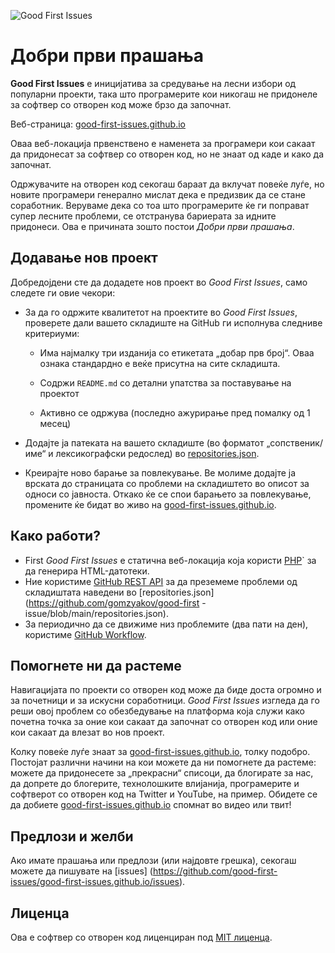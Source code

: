 ![Good First Issues](https://github.com/Krishna01work/good-first-issues.github.io/blob/f5ac4b7f8543913637057e166638f1735512434c/assets/github/social-preview.png)

# Добри први прашања

**Good First Issues** е иницијатива за средување на лесни избори од популарни проекти, така што програмерите кои никогаш не придонеле за софтвер со отворен код може брзо да започнат.

Веб-страница: [good-first-issues.github.io](https://good-first-issues.github.io)

Оваа веб-локација првенствено е наменета за програмери кои сакаат да придонесат за софтвер со отворен код, но не знаат од каде и како да започнат.

Одржувачите на отворен код секогаш бараат да вклучат повеќе луѓе, но новите програмери генерално мислат дека е предизвик да се стане соработник. Веруваме дека со тоа што програмерите ќе ги поправат супер лесните проблеми, се отстранува бариерата за идните придонеси. Ова е причината зошто постои *Добри први прашања*.

## Додавање нов проект

Добредојдени сте да додадете нов проект во *Good First Issues*, само следете ги овие чекори:

- За да го одржите квалитетот на проектите во *Good First Issues*, проверете дали вашето складиште на GitHub ги исполнува следниве критериуми:

     - Има најмалку три изданија со етикетата „добар прв број“. Оваа ознака стандардно е веќе присутна на сите складишта.

     - Содржи `README.md` со детални упатства за поставување на проектот

     - Активно се одржува (последно ажурирање пред помалку од 1 месец)

- Додајте ја патеката на вашето складиште (во форматот „сопственик/име“ и лексикографски редослед) во [repositories.json](https://github.com/gomzyakov/good-first-issue/blob/main/repositories.json).

- Креирајте ново барање за повлекување. Ве молиме додајте ја врската до страницата со проблеми на складиштето во описот за односи со јавноста. Откако ќе се спои барањето за повлекување, промените ќе бидат во живо на [good-first-issues.github.io](https://good-first-issues.github.io).

## Како работи?

- First *Good First Issues* е статична веб-локација која користи [PHP](https://www.php.net)` за да генерира HTML-датотеки.
- Ние користиме [GitHub REST API](https://docs.github.com/en/rest) за да преземеме проблеми од складиштата наведени во [repositories.json](https://github.com/gomzyakov/good-first -issue/blob/main/repositories.json).
- За периодично да се движиме низ проблемите (два пати на ден), користиме [GitHub Workflow](https://docs.github.com/en/actions/using-workflows).

## Помогнете ни да растеме

Навигацијата по проекти со отворен код може да биде доста огромно и за почетници и за искусни соработници. *Good First Issues* изгледа да го реши овој проблем со обезбедување на платформа која служи како почетна точка за оние кои сакаат да започнат со отворен код или оние кои сакаат да влезат во нов проект.

Колку повеќе луѓе знаат за [good-first-issues.github.io](https://good-first-issues.github.io), толку подобро. Постојат различни начини на кои можете да ни помогнете да растеме: можете да придонесете за „прекрасни“ списоци, да блогирате за нас, да допрете до блогерите, технолошките влијанија, програмерите и софтверот со отворен код на Twitter и YouTube, на пример. Обидете се да добиете [good-first-issues.github.io](https://good-first-issues.github.io) спомнат во видео или твит!

## Предлози и желби

Ако имате прашања или предлози (или најдовте грешка), секогаш можете да пишувате на [issues] (https://github.com/good-first-issues/good-first-issues.github.io/issues).

## Лиценца

Ова е софтвер со отворен код лиценциран под [MIT лиценца](https://github.com/good-first-issues/good-first-issues.github.io/blob/main/LICENSE).